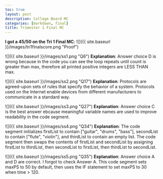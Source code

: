 ```yaml
---
toc: true
layout: post
description: College Board MC
categories: [markdown, final]
title: Trimester 1 Final MC 
---
```


**I got a 45/50 on the Tri 1 Final MC**:
![]({{ site.baseurl }}/images/tri1finalscore.png "Proof")

![]({{ site.baseurl }}/images/ss1.png "Q6")
**Explanation**: Answer choice D is wrong because in the code you can see the loop repeats until count is greater than max, therefore all printed positive integers are LESS THAN max. 

![]({{ site.baseurl }}/images/ss2.png "Q17")
**Explanation**: Protocols are agreed-upon sets of rules that specify the behavior of a system. Protocols used on the Internet enable devices from different manufacturers to communicate in a standard way.

![]({{ site.baseurl }}/images/ss3.png "Q27")
**Explanation**: Answer choice C is the best answer ebcause meaningful variable names are used to improve readability in the code segment. 

![]({{ site.baseurl }}/images/ss4.png "Q34")
**Explanation**: The code segment initializes firstList to contain ["guitar", "drums", "bass"], secondList to contain ["flute", "violin"], and thirdList to contain an empty list. The code segment then swaps the contents of firstList and secondList by assigning firstList to thirdList, then secondList to firstList, then thirdList to secondList.

![]({{ site.baseurl }}/images/ss5.png "Q35")
**Explanation**: Answer choice A and D are correct. I forgot to check Answer A. This code segment sets maxPS to 50 by default, then uses the IF statement to set maxPS to 30 when time > 120. 

